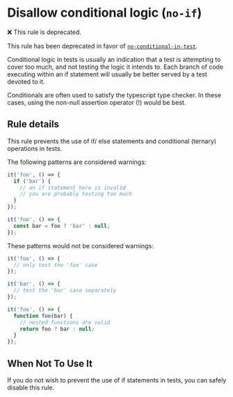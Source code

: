 # Disallow conditional logic (`no-if`)

<!-- RULE_NOTICE -- Generated by `yarn tools:regenerate-docs` -->

❌ This rule is deprecated.

<!-- /RULE_NOTICE -->

This rule has been deprecated in favor of
[`no-conditional-in-test`](no-conditional-in-test.md).

Conditional logic in tests is usually an indication that a test is attempting to
cover too much, and not testing the logic it intends to. Each branch of code
executing within an if statement will usually be better served by a test devoted
to it.

Conditionals are often used to satisfy the typescript type checker. In these
cases, using the non-null assertion operator (!) would be best.

## Rule details

This rule prevents the use of if/ else statements and conditional (ternary)
operations in tests.

The following patterns are considered warnings:

```js
it('foo', () => {
  if ('bar') {
    // an if statement here is invalid
    // you are probably testing too much
  }
});

it('foo', () => {
  const bar = foo ? 'bar' : null;
});
```

These patterns would not be considered warnings:

```js
it('foo', () => {
  // only test the 'foo' case
});

it('bar', () => {
  // test the 'bar' case separately
});

it('foo', () => {
  function foo(bar) {
    // nested functions are valid
    return foo ? bar : null;
  }
});
```

## When Not To Use It

If you do not wish to prevent the use of if statements in tests, you can safely
disable this rule.

